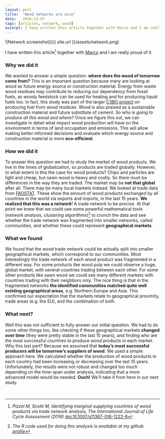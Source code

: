 ```yaml
---
layout: post
title:  "Wood networks are nice"
date:   2016-12-07
tags: [articles, network, wood]
excerpt: I have written this article together with Marco and I am really proud of it.
---
```

![Network screenshot]({{ site.url }}/assets/network.png)

I have written this article[^1] together with [Marco][1] and I am really proud of it.

### Why we did it
We wanted to answer a simple question: **where does the wood of tomorrow come from?** This is an important question because many are looking at wood as future energy source or construction material. Energy from waste wood residues may contribute to reducing our dependency from fossil fuels, as woody feedstock can be used for heating and for producing liquid fuels too. In fact, this study was part of the larger [C3BO project][3] on producing fuel from wood residues. Wood is also praised as a sustainable construction material and future substitute of cement. _So who is going to produce all this wood and where?_ Once we figure this out, we can investigate in detail what impact wood production will have on the environment in terms of land occupation and emissions. This will allow making better informed decisions and evaluate which energy source and construction material is more **eco-efficient**.

### How we did it
To answer this question we had to study the market of wood products. We live in the times of globalization, so products are traded globally. However, to what extent is this the case for wood products? Chips and particles are light and cheap, but sawn wood is heavy and costly. So there must be differences in the way they are traded. The market may be **not that global** after all. There may be many local markets instead. We looked at trade data from [FAOSTAT][2]. These show the amount of wood products exchanged by all countries in the world via exports and imports, in the last 15 years. **We realized that this was a _network_**! A trade network to be precise. At that point we knew that we could use some powerful mathematical tools (_network analysis_, _clustering algorithms_)[^2] to crunch the data and see whether the trade network was fragmented into smaller networks, called _communities_, and whether these could represent **geographical markets**.

### What we found
We found that the wood trade network could be actually split into smaller geographical markets, which correspond to our communities. Most interestingly the trade network of each wood product was fragmented in a different way. For some products like wood pulp we could observe a huge, global market, with several countries trading between each other. For some other products like sawn wood we could see many different markets with countries trading with their neighbors only. The nice thing is that in the fragmented networks **the identified communities matched quite well existing geographical areas**, e.g. Northern Europe and Asia. This confirmed our expectation that the markets relate to geographical proximity, trade areas (e.g. the EU), and the combination of both.

### What next?
Well this was not sufficient to fully answer our initial question. We had to do some other things too, like checking if these geographical markets **changed over time** (they were pretty stable in the last 15 years), and finding who are the most successful countries to produce wood products in each market. Why this last part? Because we assumed that **today’s most successful producers will be tomorrow’s suppliers of wood**. We used a simple approach here. We calculated whether the production of wood products in each country had been increasing or decreasing over the last 15  years. Unfortunately, the results were not robust and changed too much depending on the time-span under analysis, indicating that a more advanced model would be needed. **Ouch!** We'll take it from here in our next study.

&nbsp;





[^1]:  _Pizzol M, Scotti M, Identifying marginal supplying countries of wood products via trade network analysis, The International Journal of Life Cycle Assessment (2016)_ [doi:10.1007/s11367-016-1222-6](http://link.springer.com/article/10.1007/s11367-016-1222-6)
[^2]: _The R code used for doing this analysis is available at my github [profile](https://github.com/massimopizzol/Wood_trade_network_analysis)_

[1]: http://www.geomar.de/en/mitarbeiter/fb3/eoe/eoe-n/mscotti/
[2]: http://faostat.fao.org/
[3]: http://www.et.aau.dk/research-programmes/biomass/activities/c3bo/
